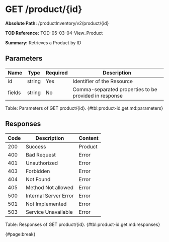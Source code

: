 <!--
    ATTENTION: This file was generated via gradle!
               Do NOT manually edit this file! Any such changes will be overwritten!
-->

# GET /product/{id}

**Absolute Path:** /productInventory/v2/product/{id}

**TOD Reference:** TOD-05-03-04-View_Product

**Summary:** Retrieves a Product by ID

## Parameters

| Name | Type | Required | Description |
| ------ | ------ | --- | ------------ |
| id | string | Yes | Identifier of the Resource |
| fields | string | No | Comma-separated properties to be provided in response |

Table: Parameters of GET product/{id}. {#tbl:product-id.get.md:parameters}

## Responses

| Code | Description | Content |
|------|-------------|---------|
| 200 | Success | Product |
| 400 | Bad Request | Error |
| 401 | Unauthorized | Error |
| 403 | Forbidden | Error |
| 404 | Not Found | Error |
| 405 | Method Not allowed | Error |
| 500 | Internal Server Error | Error |
| 501 | Not Implemented | Error |
| 503 | Service Unavailable | Error |

Table: Responses of GET product/{id}. {#tbl:product-id.get.md:responses}

{#page:break}
